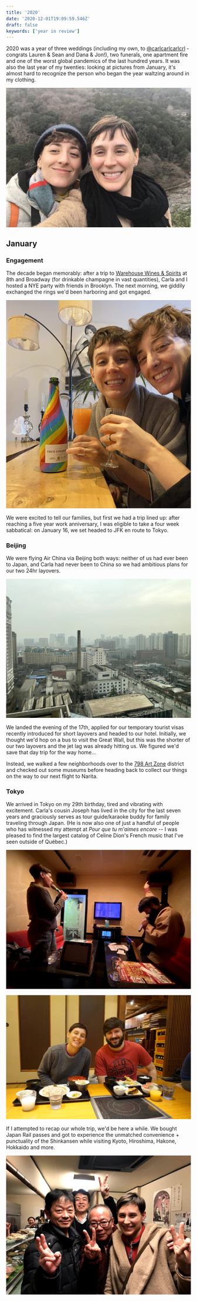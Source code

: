 ```yaml
---
title: '2020'
date: '2020-12-01T19:09:59.546Z'
draft: false
keywords: ['year in review']
---
```


2020 was a year of three weddings (including my own, to [@carlcarlcarlcrl](https://twitter.com/carlcarlcarlcrl) - congrats Lauren & Sean and Dana & Jon!), two funerals, one apartment fire and one of the worst global pandemics of the last hundred years. It was also the last year of my twenties: looking at pictures from January, it's almost hard to recognize the person who began the year waltzing around in my clothing.

![In the hills near Arashiyama, Japan, January 2020](japan2.jpg)

## January

### Engagement

The decade began memorably: after a trip to [Warehouse Wines & Spirits](https://www.warehousewinesandspirits.com/) at 8th and Broadway (for drinkable champagne in vast quantities), Carla and I hosted a NYE party with friends in Brooklyn. The next morning, we giddily exchanged the rings we'd been harboring and got engaged.

![Mimosas for breakfast](engagement.jpg)

We were excited to tell our families, but first we had a trip lined up: after reaching a five year work anniversary, I was eligible to take a four week sabbatical: on January 16, we set headed to JFK en route to Tokyo.

### Beijing

We were flying Air China via Beijing both ways: neither of us had ever been to Japan, and Carla had never been to China so we had ambitious plans for our two 24hr layovers.

![The view from our hotel room in the north east corner of Beijing](beijing.jpg)

We landed the evening of the 17th, applied for our temporary tourist visas recently introduced for short layovers and headed to our hotel. Initially, we thought we'd hop on a bus to visit the Great Wall, but this was the shorter of our two layovers and the jet lag was already hitting us. We figured we'd save that day trip for the way home...

Instead, we walked a few neighborhoods over to the [798 Art Zone](https://en.wikipedia.org/wiki/798_Art_Zone) district and checked out some museums before heading back to collect our things on the way to our next flight to Narita.

### Tokyo

We arrived in Tokyo on my 29th birthday, tired and vibrating with excitement. Carla's cousin Joseph has lived in the city for the last seven years and graciously serves as tour guide/karaoke buddy for family traveling through Japan. (He is now also one of just a handful of people who has witnessed my attempt at _Pour que tu m'aimes encore_ -- I was pleased to find the largest catalog of Celine Dion's French music that I've seen outside of Québec.)

![Our first (and last) karaoke session of 2020](japan5.jpg)

![Lunch ft. a shout out to the best Mexican restaurant in SLC](japan6.jpg)

If I attempted to recap our whole trip, we'd be here a while. We bought Japan Rail passes and got to experience the unmatched convenience + punctuality of the Shinkansen while visiting Kyoto, Hiroshima, Hakone, Hokkaido and more.

![Happy hour in Kyoto](japan11.jpg)
